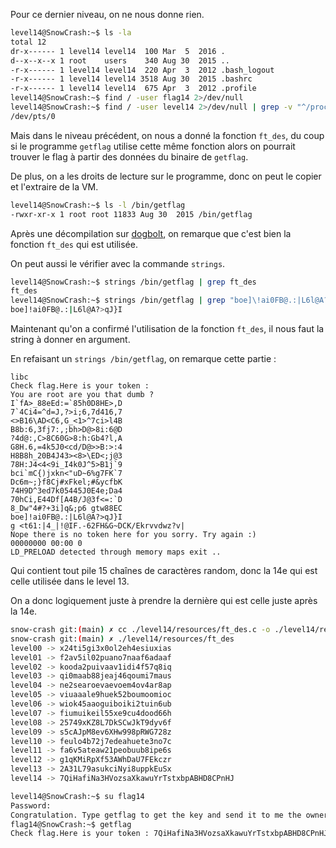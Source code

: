 Pour ce dernier niveau, on ne nous donne rien.

```bash
level14@SnowCrash:~$ ls -la
total 12
dr-x------ 1 level14 level14  100 Mar  5  2016 .
d--x--x--x 1 root    users    340 Aug 30  2015 ..
-r-x------ 1 level14 level14  220 Apr  3  2012 .bash_logout
-r-x------ 1 level14 level14 3518 Aug 30  2015 .bashrc
-r-x------ 1 level14 level14  675 Apr  3  2012 .profile
level14@SnowCrash:~$ find / -user flag14 2>/dev/null
level14@SnowCrash:~$ find / -user level14 2>/dev/null | grep -v "^/proc"
/dev/pts/0
```

Mais dans le niveau précédent, on nous a donné la fonction `ft_des`, du coup si le programme `getflag` utilise cette même fonction alors on pourrait trouver le flag à partir des données du binaire de `getflag`.

De plus, on a les droits de lecture sur le programme, donc on peut le copier et l'extraire de la VM.

```bash
level14@SnowCrash:~$ ls -l /bin/getflag
-rwxr-xr-x 1 root root 11833 Aug 30  2015 /bin/getflag
```

Après une décompilation sur [dogbolt](https://dogbolt.org), on remarque que c'est bien la fonction `ft_des` qui est utilisée.

On peut aussi le vérifier avec la commande `strings`.

```bash
level14@SnowCrash:~$ strings /bin/getflag | grep ft_des
ft_des
level14@SnowCrash:~$ strings /bin/getflag | grep "boe]\!ai0FB@.:|L6l@A?>qJ}I"
boe]!ai0FB@.:|L6l@A?>qJ}I
```

Maintenant qu'on a confirmé l'utilisation de la fonction `ft_des`, il nous faut la string à donner en argument.

En refaisant un `strings /bin/getflag`, on remarque cette partie :
```
libc
Check flag.Here is your token : 
You are root are you that dumb ?
I`fA>_88eEd:=`85h0D8HE>,D
7`4Ci4=^d=J,?>i;6,7d416,7
<>B16\AD<C6,G_<1>^7ci>l4B
B8b:6,3fj7:,;bh>D@>8i:6@D
?4d@:,C>8C60G>8:h:Gb4?l,A
G8H.6,=4k5J0<cd/D@>>B:>:4
H8B8h_20B4J43><8>\ED<;j@3
78H:J4<4<9i_I4k0J^5>B1j`9
bci`mC{)jxkn<"uD~6%g7FK`7
Dc6m~;}f8Cj#xFkel;#&ycfbK
74H9D^3ed7k05445J0E4e;Da4
70hCi,E44Df[A4B/J@3f<=:`D
8_Dw"4#?+3i]q&;p6 gtw88EC
boe]!ai0FB@.:|L6l@A?>qJ}I
g <t61:|4_|!@IF.-62FH&G~DCK/Ekrvvdwz?v|
Nope there is no token here for you sorry. Try again :)
00000000 00:00 0
LD_PRELOAD detected through memory maps exit ..
```

Qui contient tout pile 15 chaînes de caractères random, donc la 14e qui est celle utilisée dans le level 13.

On a donc logiquement juste à prendre la dernière qui est celle juste après la 14e.

```bash
snow-crash git:(main) ✗ cc ./level14/resources/ft_des.c -o ./level14/resources/ft_des
snow-crash git:(main) ✗ ./level14/resources/ft_des                                
level00 -> x24ti5gi3x0ol2eh4esiuxias
level01 -> f2av5il02puano7naaf6adaaf
level02 -> kooda2puivaav1idi4f57q8iq
level03 -> qi0maab88jeaj46qoumi7maus
level04 -> ne2searoevaevoem4ov4ar8ap
level05 -> viuaaale9huek52boumoomioc
level06 -> wiok45aaoguiboiki2tuin6ub
level07 -> fiumuikeil55xe9cu4dood66h
level08 -> 25749xKZ8L7DkSCwJkT9dyv6f
level09 -> s5cAJpM8ev6XHw998pRWG728z
level10 -> feulo4b72j7edeahuete3no7c
level11 -> fa6v5ateaw21peobuub8ipe6s
level12 -> g1qKMiRpXf53AWhDaU7FEkczr
level13 -> 2A31L79asukciNyi8uppkEuSx
level14 -> 7QiHafiNa3HVozsaXkawuYrTstxbpABHD8CPnHJ
```

```bash
level14@SnowCrash:~$ su flag14
Password: 
Congratulation. Type getflag to get the key and send it to me the owner of this livecd :)
flag14@SnowCrash:~$ getflag
Check flag.Here is your token : 7QiHafiNa3HVozsaXkawuYrTstxbpABHD8CPnHJ
```